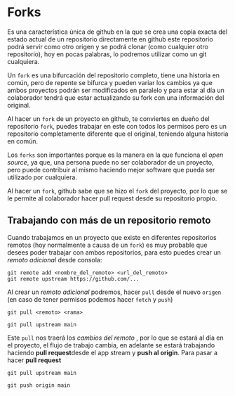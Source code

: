 # Forks

Es una característica única de github en la que se crea una copia exacta del estado actual de un repositorio directamente en github este repositorio podrá servir como otro origen y se podrá clonar (como cualquier otro repositorio), hoy en pocas palabras, lo podremos utilizar como un git cualquiera.

Un ``fork`` es una bifurcación del repositorio completo, tiene una historia en común, pero de repente se bifurca y pueden variar los cambios ya que ambos proyectos podrán ser modificados en paralelo y para estar al día un colaborador tendrá que estar actualizando su fork con una información del original. 

Al hacer un ``fork`` de un proyecto en github, te conviertes en dueño del repositorio ``fork``, puedes trabajar en este con todos los permisos pero es un repositorio completamente diferente que el original, teniendo alguna historia en común. 

Los ``forks`` son importantes porque es la manera en la que funciona el *open source*, ya que, una persona puede no ser colaborador de un proyecto, pero puede contribuir al mismo haciendo mejor software que pueda ser utilizado por cualquiera.

Al hacer un ``fork``, github sabe que se hizo el ``fork`` del proyecto, por lo que se le permite al colaborador hacer pull request desde su repositorio propio. 

## Trabajando con más de un repositorio remoto

Cuando trabajamos en un proyecto que existe en diferentes repositorios remotos (hoy normalmente a causa de un ``fork``) es muy probable que desees poder trabajar con ambos repositorios, para esto puedes crear un *remoto adicional* desde consola:

    git remote add <nombre_del_remoto> <url_del_remoto>
    git remote upstream https://github.com/...

 Al crear un *remoto adicional* podremos, hacer ``pull`` desde el nuevo ``origen`` (en caso de tener permisos podemos hacer ``fetch`` y ``push``) 

    git pull <remoto> <rama>

    git pull upstream main

Este `pull` nos traerá los *cambios del remoto* , por lo que se estará al día en el proyecto, el flujo de trabajo cambia, en adelante se estará  trabajando haciendo **pull request**desde el app stream y **push al origin**. Para pasar a hacer **pull request**

    git pull upstream main

    git push origin main



